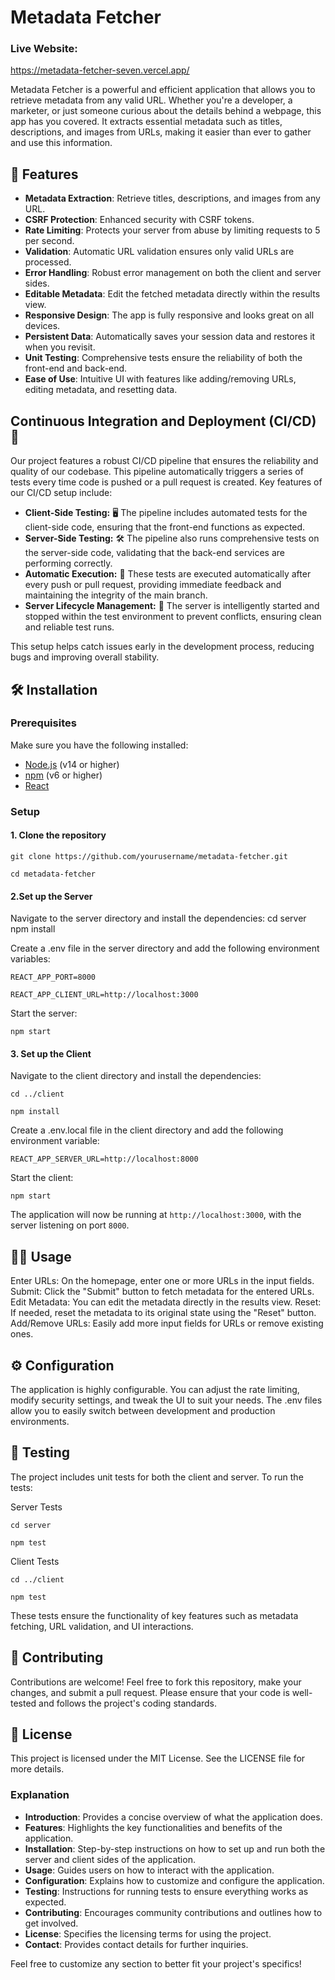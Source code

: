 # Metadata Fetcher

### Live Website:
https://metadata-fetcher-seven.vercel.app/

Metadata Fetcher is a powerful and efficient application that allows you to retrieve metadata from any valid URL. Whether you're a developer, a marketer, or just someone curious about the details behind a webpage, this app has you covered. It extracts essential metadata such as titles, descriptions, and images from URLs, making it easier than ever to gather and use this information.

## 🚀 Features

- **Metadata Extraction**: Retrieve titles, descriptions, and images from any URL.
- **CSRF Protection**: Enhanced security with CSRF tokens.
- **Rate Limiting**: Protects your server from abuse by limiting requests to 5 per second.
- **Validation**: Automatic URL validation ensures only valid URLs are processed.
- **Error Handling**: Robust error management on both the client and server sides.
- **Editable Metadata**: Edit the fetched metadata directly within the results view.
- **Responsive Design**: The app is fully responsive and looks great on all devices.
- **Persistent Data**: Automatically saves your session data and restores it when you revisit.
- **Unit Testing**: Comprehensive tests ensure the reliability of both the front-end and back-end.
- **Ease of Use**: Intuitive UI with features like adding/removing URLs, editing metadata, and resetting data.

## Continuous Integration and Deployment (CI/CD) 🔄

Our project features a robust CI/CD pipeline that ensures the reliability and quality of our codebase. This pipeline automatically triggers a series of tests every time code is pushed or a pull request is created. Key features of our CI/CD setup include:

- **Client-Side Testing:** 🖥️ The pipeline includes automated tests for the client-side code, ensuring that the front-end functions as expected.
- **Server-Side Testing:** 🛠️ The pipeline also runs comprehensive tests on the server-side code, validating that the back-end services are performing correctly.
- **Automatic Execution:** 🚦 These tests are executed automatically after every push or pull request, providing immediate feedback and maintaining the integrity of the main branch.
- **Server Lifecycle Management:** 🔧 The server is intelligently started and stopped within the test environment to prevent conflicts, ensuring clean and reliable test runs.

This setup helps catch issues early in the development process, reducing bugs and improving overall stability.


## 🛠️ Installation

### Prerequisites

Make sure you have the following installed:

- [Node.js](https://nodejs.org/) (v14 or higher)
- [npm](https://www.npmjs.com/) (v6 or higher)
- [React](https://reactjs.org/)

### Setup

#### 1. Clone the repository

`git clone https://github.com/yourusername/metadata-fetcher.git`

`cd metadata-fetcher`


#### 2.Set up the Server
Navigate to the server directory and install the dependencies:
cd server
npm install

Create a .env file in the server directory and add the following environment variables:

`REACT_APP_PORT=8000`

`REACT_APP_CLIENT_URL=http://localhost:3000`

Start the server:

`npm start`

#### 3. Set up the Client
Navigate to the client directory and install the dependencies:

`cd ../client`

`npm install`

Create a .env.local file in the client directory and add the following environment variable:

`REACT_APP_SERVER_URL=http://localhost:8000`

Start the client:

`npm start`

The application will now be running at `http://localhost:3000`, with the server listening on port `8000`.

## 🧑‍💻 Usage    
Enter URLs: 
On the homepage, enter one or more URLs in the input fields.
Submit: Click the "Submit" button to fetch metadata for the entered URLs.
Edit Metadata: You can edit the metadata directly in the results view.
Reset: If needed, reset the metadata to its original state using the "Reset" button.
Add/Remove URLs: Easily add more input fields for URLs or remove existing ones.    

## ⚙️ Configuration
The application is highly configurable. You can adjust the rate limiting, modify security settings, and tweak the UI to suit your needs. The .env files allow you to easily switch between development and production environments.
    
## 🧪 Testing
The project includes unit tests for both the client and server. To run the tests:

Server Tests    

`cd server`

`npm test`

Client Tests

`cd ../client`

`npm test`

These tests ensure the functionality of key features such as metadata fetching, URL validation, and UI interactions.

## 🤝 Contributing
Contributions are welcome! Feel free to fork this repository, make your changes, and submit a pull request. Please ensure that your code is well-tested and follows the project's coding standards.

## 📄 License
This project is licensed under the MIT License. See the LICENSE file for more details.


### Explanation

- **Introduction**: Provides a concise overview of what the application does.
- **Features**: Highlights the key functionalities and benefits of the application.
- **Installation**: Step-by-step instructions on how to set up and run both the server and client sides of the application.
- **Usage**: Guides users on how to interact with the application.
- **Configuration**: Explains how to customize and configure the application.
- **Testing**: Instructions for running tests to ensure everything works as expected.
- **Contributing**: Encourages community contributions and outlines how to get involved.
- **License**: Specifies the licensing terms for using the project.
- **Contact**: Provides contact details for further inquiries.

Feel free to customize any section to better fit your project's specifics!



